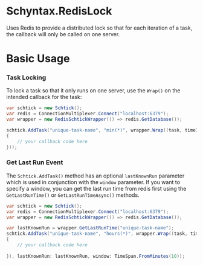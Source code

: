 # Schyntax.RedisLock

Uses Redis to provide a distributed lock so that for each iteration of a task, the callback will only be called on one server.

# Basic Usage

### Task Locking

To lock a task so that it only runs on one server, use the `Wrap()` on the intended callback for the task:

```csharp
var schtick = new Schtick();
var redis = ConnectionMultiplexer.Connect("localhost:6379");
var wrapper = new RedisSchtickWrapper(() => redis.GetDatabase());

schtick.AddTask("unique-task-name", "min(*)", wrapper.Wrap((task, timeIntendedToRun) =>
{
	// your callback code here
}));
```

### Get Last Run Event

The `Schtick.AddTask()` method has an optional `lastKnownRun` parameter which is used in conjunction with the `window` parameter. If you want to specify a window, you can get the last run time from redis first using the `GetLastRunTime()` or `GetLastRunTimeAsync()` methods.

```csharp
var schtick = new Schtick();
var redis = ConnectionMultiplexer.Connect("localhost:6379");
var wrapper = new RedisSchtickWrapper(() => redis.GetDatabase());

var lastKnownRun = wrapper.GetLastRunTime("unique-task-name");
schtick.AddTask("unique-task-name", "hours(*)", wrapper.Wrap((task, timeIntendedToRun) =>
{
	// your callback code here
	
}), lastKnownRun: lastKnownRun, window: TimeSpan.FromMinutes(10));
```
